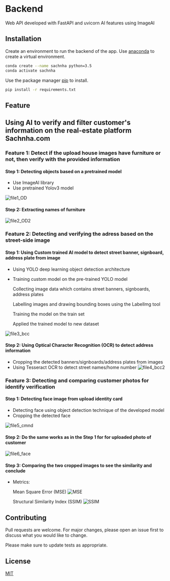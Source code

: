 # Backend
Web API developed with FastAPI and uvicorn
AI features using ImageAI

## Installation
Create an environment to run the backend of the app.
Use [anaconda](https://www.anaconda.com/) to create a virtual environment. 

```bash
conda create --name sachnha python=3.5
conda activate sachnha
```
Use the package manager [pip](https://pip.pypa.io/en/stable/) to install.

```bash
pip install -r requirements.txt
```

## Feature

## Using AI to verify and filter customer's information on the real-estate platform Sachnha.com

### Feature 1: Detect if the upload house images have furniture or not, then verify with the provided information

#### Step 1: Detecting objects based on a pretrained model
* Use ImageAI library
* Use pretrained Yolov3 model 

![file1_OD](https://user-images.githubusercontent.com/69978820/99877037-a0d48500-2bfb-11eb-8a76-23225b4b7fd4.png)

#### Step 2: Extracting names of furniture
![file2_OD2](https://user-images.githubusercontent.com/69978820/99877040-a3cf7580-2bfb-11eb-9cc3-2117eac2a581.png)

### Feature 2: Detecting and verifying the adress based on the street-side image

#### Step 1: Using Custom trained AI model to detect street banner, signboard, address plate from image
* Using YOLO deep learning object detection architecture
* Training custom model on the pre-trained YOLO model
   
   Collecting image data which contains street banners, signboards, address plates
   
   Labelling images and drawing bounding boxes using the LabelImg tool
   
   Training the model on the train set
   
   Applied the trained model to new dataset
   
![file3_bcc](https://user-images.githubusercontent.com/69978820/99877041-a4680c00-2bfb-11eb-9500-ce8ac3ab13b8.png)

#### Step 2: Using Optical Character Recognition (OCR) to detect address information
* Cropping the detected banners/signboards/address plates from images
* Using Tesseract OCR to detect street names/home number
![file4_bcc2](https://user-images.githubusercontent.com/69978820/99877042-a500a280-2bfb-11eb-89cd-5fccea29f205.png)

### Feature 3: Detecting and comparing customer photos for identify verification

#### Step 1: Detecting face image from upload identity card
* Detecting face using object detection technique of the developed model
* Cropping the detected face 

![file5_cmnd](https://user-images.githubusercontent.com/69978820/99877043-a5993900-2bfb-11eb-9859-a7b1ff80ff7f.png)

#### Step 2: Do the same works as in the Step 1 for for uploaded photo of customer

![file6_face](https://user-images.githubusercontent.com/69978820/99877046-a631cf80-2bfb-11eb-931c-ed24932fa6f7.png)

#### Step 3: Comparing the two cropped images to see the similarity and conclude
* Metrics:

  Mean Square Error (MSE)
   ![MSE](https://user-images.githubusercontent.com/74822595/99890795-54bd2b00-2c63-11eb-9e5d-83fcc0c18049.png)
  
  Structural Similarity Index (SSIM)
   ![SSIM](https://user-images.githubusercontent.com/74822595/99890870-f3498c00-2c63-11eb-8e4c-d8507cfa8608.png)

## Contributing
Pull requests are welcome. For major changes, please open an issue first to discuss what you would like to change.

Please make sure to update tests as appropriate.

## License
[MIT](https://choosealicense.com/licenses/mit/)
